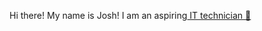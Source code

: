 Hi there! My name is Josh! I am an aspiring<a href="https://www.linkedin.com/in/jgomez2126"> IT technician 👋</a>



